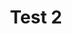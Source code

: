 
<head>
    <title>Test</title>
</head>
<body>
    <header>
        <h1>Test 2</h1>
    </header>
</body>
</html>
